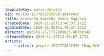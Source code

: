 ```yaml
---
templateKey: movie-details
uid: movies-1577858753509-gGqtrA1n
title: Aravinda Sametha Veera Raghava
createdDate: 2019-11-20T13:40:07.172Z
updatedDate: 2019-11-20T13:40:07.172Z
director: people-1577772989835-6biNzn4E
releasedDate: 2019-11-20T13:40:07.172Z
artists:
    - artist: people-1577773062378-IBagaQc9
---
```



